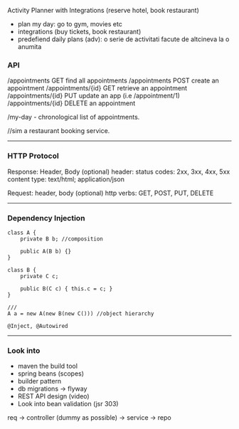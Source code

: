 Activity Planner with Integrations (reserve hotel, book restaurant)

 - plan my day: go to gym, movies etc
 - integrations (buy tickets, book restaurant)
 - predefiend daily plans (adv): o serie de activitati facute de altcineva la o anumita

### API

/appointments GET find all appointments
/appointments POST create an appointment
/appointments/{id} GET retrieve an appointment
/appointments/{id} PUT update an app (i.e /appointment/1)
/appointments/{id} DELETE an appointment

/my-day - chronological list of appointments.

//sim a restaurant booking service.


-------------------
### HTTP Protocol

Response: Header, Body (optional)
   header: status codes: 2xx, 3xx, 4xx, 5xx
           content type: text/html; application/json

Request: header, body (optional)
   http verbs: GET, POST, PUT, DELETE


-------------------
### Dependency Injection

   ```
   class A {
       private B b; //composition

       public A(B b) {}
   }

   class B {
       private C c;

       public B(C c) { this.c = c; }
   }

   ///
   A a = new A(new B(new C())) //object hierarchy

   @Inject, @Autowired
   ```

-------------------

### Look into

* maven the build tool
* spring beans (scopes)
* builder pattern
* db migrations -> flyway
* REST API design (video)
* Look into bean validation (jsr 303)


req -> controller (dummy as possible) -> service -> repo
